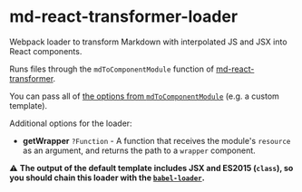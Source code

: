 # md-react-transformer-loader

Webpack loader to transform Markdown with interpolated JS and JSX into React components.

Runs files through the `mdToComponentModule` function of [md-react-transformer](https://github.com/mapbox/md-react-transformer).

You can pass all of [the options from `mdToComponentModule`](https://github.com/mapbox/md-react-transformer#mdtocomponentmodule) (e.g. a custom template).

Additional options for the loader:

- **getWrapper** `?Function` - A function that receives the module's `resource` as an argument, and returns the path to a `wrapper` component.

⚠️  **The output of the default template includes JSX and ES2015 (`class`), so you should chain this loader with the [`babel-loader`](https://github.com/babel/babel-loader).**
